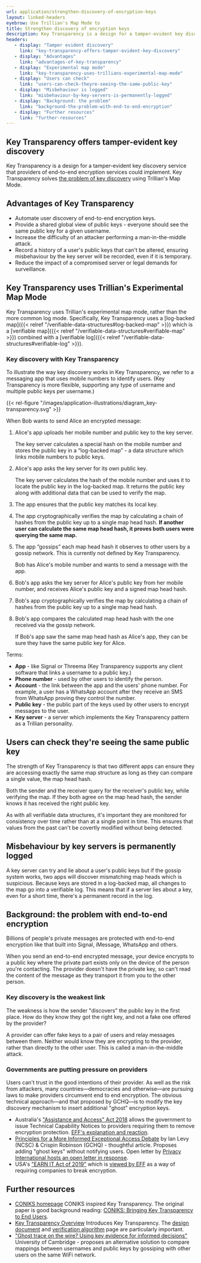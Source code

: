 ```yaml
---
url: application/strengthen-discovery-of-encryption-keys
layout: linked-headers
eyebrow: Use Trillian's Map Mode to
title: Strengthen discovery of encryption keys
description: Key Transparency is a design for a tamper-evident key discovery service that providers of end-to-end encryption services could implement. Key Transparency uses Trillian's Map Mode.
headers:
   - display: "Tamper evident discovery"
     link: "key-transparency-offers-tamper-evident-key-discovery"
   - display: "Advantages"
     link: "advantages-of-key-transparency"
   - display: "Experimental map mode"
     link: "key-transparency-uses-trillians-experimental-map-mode"
   - display: "Users can check"
     link: "users-can-check-theyre-seeing-the-same-public-key"
   - display: "Misbehaviour is logged"
     link: "misbehaviour-by-key-servers-is-permanently-logged"
   - display: "Background: the problem"
     link: "background-the-problem-with-end-to-end-encryption"
   - display: "Further resources"
     link: "further-resources"
---
```


## Key Transparency offers tamper-evident key discovery

Key Transparency is a design for a tamper-evident key discovery service that providers of end-to-end encryption services could implement. Key Transparency solves [the problem of key discovery](#background-the-problem-with-end-to-end-encryption) using Trillian's Map Mode.

## Advantages of Key Transparency

<div class="font-google font-medium">

* Automate user discovery of end-to-end encryption keys.
* Provide a shared global view of public keys - everyone should see the same public key for a given username.
* Increase the difficulty of an attacker performing a man-in-the-middle attack.
* Record a history of a user's public keys that can't be altered, ensuring misbehaviour by the key server will be recorded, even if it is temporary.
* Reduce the impact of a compromised server or legal demands for surveillance.

</div>

## Key Transparency uses Trillian's Experimental Map Mode

Key Transparency uses Trillian's experimental map mode, rather than the more common log mode. Specifically, Key Transparency uses a [log-backed map]({{< relref "/verifiable-data-structures#log-backed-map" >}}) which is a [verifiable map]({{< relref "/verifiable-data-structures#verifiable-map" >}}) combined with a [verifiable log]({{< relref "/verifiable-data-structures#verifiable-log" >}}).

### Key discovery with Key Transparency

To illustrate the way key discovery works in Key Transparency, we refer to a messaging app that uses mobile numbers to identify users. (Key Transparency is more flexible, supporting any type of username and multiple public keys per username.)

{{< rel-figure "/images/application-illustrations/diagram_key-transparency.svg" >}}

When Bob wants to send Alice an encrypted message:

1. Alice's app uploads her mobile number and public key to the key server.

   The key server calculates a special hash on the mobile number and stores the public key in a “log-backed map” - a data structure which links mobile numbers to public keys.

2. Alice's app asks the key server for its own public key.

   The key server calculates the hash of the mobile number and uses it to locate the public key in the log-backed map. It returns the public key along with additional data that can be used to verify the map.

3. The app ensures that the public key matches its local key.

4. The app cryptographically verifies the map by calculating a chain of hashes from the public key up to a single map head hash. **If another user can calculate the same map head hash, it proves both users were querying the same map.**

5. The app “gossips” each map head hash it observes to other users by a gossip network. This is currently not defined by Key Transparency.

   Bob has Alice's mobile number and wants to send a message with the app.

6. Bob's app asks the key server for Alice's public key from her mobile number, and receives Alice's public key and a signed map head hash.

7. Bob's app cryptographically verifies the map by calculating a chain of hashes from the public key up to a single map head hash.

8. Bob's app compares the calculated map head hash with the one received via the gossip network.

   If Bob's app saw the same map head hash as Alice's app, they can be sure they have the same public key for Alice.

Terms:

* **App** - like Signal or Threema (Key Transparency supports any client software that links a username to a public key.)
* **Phone number** - used by other users to identify the person.
* **Account** - the link between the app and the users' phone number. For example, a user has a WhatsApp account after they receive an SMS from WhatsApp proving they control the number.
* **Public key** - the public part of the keys used by other users to encrypt messages to the user.
* **Key server** - a server which implements the Key Transparency pattern as a Trillian personality.

## Users can check they're seeing the same public key

The strength of Key Transparency is that two different apps can ensure they are accessing exactly the same map structure as long as they can compare a single value, the map head hash.

Both the sender and the receiver query for the receiver's public key, while verifying the map. If they both agree on the map head hash, the sender knows it has received the right public key.

As with all verifiable data structures, it's important they are monitored for consistency over time rather than at a single point in time. This ensures that values from the past can't be covertly modified without being detected.

## Misbehaviour by key servers is permanently logged

A key server can try and lie about a user's public keys but if the gossip system works, two apps will discover mismatching map heads which is suspicious.
Because keys are stored in a log-backed map, all changes to the map go into a verifiable log. This means that if a server lies about a key, even for a short time, there's a permanent record in the log.

## Background: the problem with end-to-end encryption

Billions of people's private messages are protected with end-to-end encryption like that built into Signal, iMessage, WhatsApp and others.

When you send an end-to-end encrypted message, your device encrypts to a public key where the private part exists only on the device of the person you're contacting. The provider doesn't have the private key, so can't read the content of the message as they transport it from you to the other person.

### Key discovery is the weakest link

The weakness is how the sender "discovers" the public key in the first place. How do they know they got the right key, and not a fake one offered by the provider?

A provider can offer fake keys to a pair of users and relay messages between them. Neither would know they are encrypting to the provider, rather than directly to the other user. This is called a man-in-the-middle attack.

### Governments are putting pressure on providers

Users can't trust in the good intentions of their provider. As well as the risk from attackers, many countries—democracies and otherwise—are pursuing laws to make providers circumvent end to end encryption. The obvious technical approach—and that proposed by GCHQ—is to modify the key discovery mechanism to insert additional "ghost" encryption keys.

* Australia's ["Assistance and Access" Act 2018](https://www.legislation.gov.au/Details/C2018A00148) allows the government to issue Technical Capability Notices to providers requiring them to remove encryption protection. [EFF's explanation and reaction](https://www.eff.org/deeplinks/2018/09/australian-government-ignores-experts-advancing-its-anti-encryption-bill).
* [Principles for a More Informed Exceptional Access Debate](https://www.lawfareblog.com/principles-more-informed-exceptional-access-debate) by Ian Levy (NCSC) & Crispin Robinson (GCHQ) - thoughtful article. Proposes adding "ghost keys" without notifying users. Open letter by [Privacy International hosts an open letter in response](https://privacyinternational.org/news-analysis/3002/ghosts-your-machine-spooks-want-secret-access-encrypted-messages).
* USA's ["EARN IT Act of 2019"](https://www.eff.org/document/earn-it-act) which is [viewed by EFF](https://www.eff.org/deeplinks/2020/01/congress-must-stop-graham-blumenthal-anti-security-bill) as a way of requiring companies to break encryption.

## Further resources

* [CONIKS homepage](https://coniks.cs.princeton.edu/about.html)
  CONIKS inspired Key Transparency. The original paper is good background reading: [CONIKS: Bringing Key Transparency to End Users](https://eprint.iacr.org/2014/1004.pdf).
* [Key Transparency Overview](https://github.com/google/keytransparency/blob/master/docs/overview.md)
  Introduces Key Transparency. The [design document](https://github.com/google/keytransparency/blob/master/docs/design.md) and [verification algorithm](https://github.com/google/keytransparency/blob/master/docs/verification.md) page are particularly important.
* ["Ghost trace on the wire? Using key evidence for informed decisions"](https://www.cl.cam.ac.uk/~arb33/papers/VasileEtAl-GhostsOnTheWire-SecurityProtocols2019.pdf)
  University of Cambridge - proposes an alternative solution to compare mappings between usernames and public keys by gossiping with other users on the same WiFi network.

